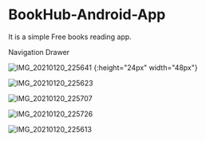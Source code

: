 # BookHub-Android-App

It is a simple Free books reading app.

Navigation Drawer


![IMG_20210120_225641](https://user-images.githubusercontent.com/56448711/105228755-f3dda080-5b88-11eb-8ccb-5f88e78c22aa.jpg) {:height="24px" width="48px"}

![IMG_20210120_225623](https://user-images.githubusercontent.com/56448711/105229090-69497100-5b89-11eb-861b-b4fcf4f3daf5.jpg)

![IMG_20210120_225707](https://user-images.githubusercontent.com/56448711/105229249-a7469500-5b89-11eb-9c82-147c4b054fd3.jpg)

![IMG_20210120_225726](https://user-images.githubusercontent.com/56448711/105229320-c6ddbd80-5b89-11eb-8956-db8184fb1534.jpg)

![IMG_20210120_225613](https://user-images.githubusercontent.com/56448711/105229412-e70d7c80-5b89-11eb-975e-285cd453742e.jpg)
